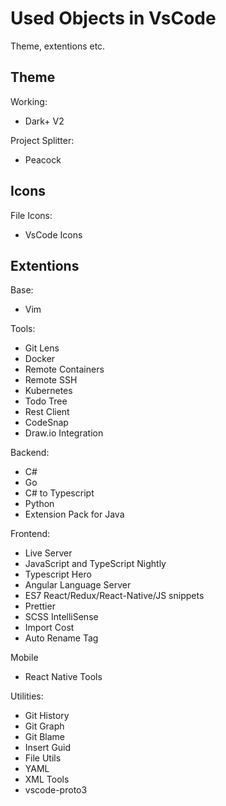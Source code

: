 # Used Objects in VsCode

Theme, extentions etc.

## Theme

Working:
- Dark+ V2

Project Splitter:
- Peacock

## Icons

File Icons:
- VsCode Icons

## Extentions

Base:
- Vim

Tools:
- Git Lens
- Docker
- Remote Containers
- Remote SSH
- Kubernetes
- Todo Tree
- Rest Client
- CodeSnap
- Draw.io Integration

Backend:
- C#
- Go
- C# to Typescript
- Python
- Extension Pack for Java

Frontend:
- Live Server
- JavaScript and TypeScript Nightly
- Typescript Hero
- Angular Language Server
- ES7 React/Redux/React-Native/JS snippets
- Prettier
- SCSS IntelliSense
- Import Cost
- Auto Rename Tag

Mobile
- React Native Tools

Utilities:
- Git History
- Git Graph
- Git Blame
- Insert Guid
- File Utils
- YAML
- XML Tools
- vscode-proto3
